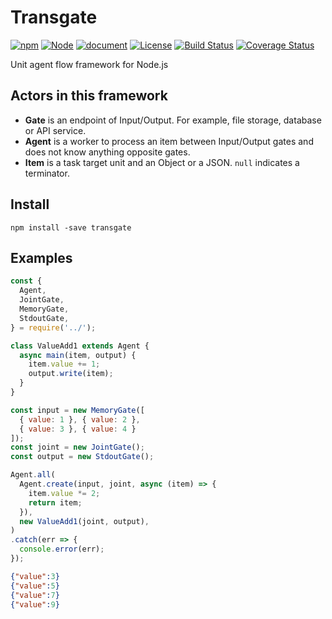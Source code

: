 # Transgate

[![npm](https://img.shields.io/npm/v/transgate.svg)](https://www.npmjs.com/package/transgate)
[![Node](https://img.shields.io/node/v/transgate.svg)]()
[![document](https://img.shields.io/badge/document-0.1.0-orange.svg)](https://tilfin.github.io/transgate/transgate/0.1.0/)
[![License](https://img.shields.io/github/license/tilfin/transgate.svg)]()
[![Build Status](https://travis-ci.org/tilfin/transgate.svg?branch=master)](https://travis-ci.org/tilfin/transgate)
[![Coverage Status](https://coveralls.io/repos/github/tilfin/transgate/badge.svg?branch=master)](https://coveralls.io/github/tilfin/transgate?branch=master)

Unit agent flow framework for Node.js

## Actors in this framework

* **Gate** is an endpoint of Input/Output. For example, file storage, database or API service.
* **Agent** is a worker to process an item between Input/Output gates and does not know anything opposite gates.
* **Item** is a task target unit and an Object or a JSON. `null` indicates a terminator.

## Install

```
npm install -save transgate
```

## Examples

```javascript
const {
  Agent,
  JointGate,
  MemoryGate,
  StdoutGate,
} = require('../');

class ValueAdd1 extends Agent {
  async main(item, output) {
    item.value += 1;
    output.write(item);
  }
}

const input = new MemoryGate([
  { value: 1 }, { value: 2 },
  { value: 3 }, { value: 4 }
]);
const joint = new JointGate();
const output = new StdoutGate();

Agent.all(
  Agent.create(input, joint, async (item) => {
    item.value *= 2;
    return item;
  }),
  new ValueAdd1(joint, output),
)
.catch(err => {
  console.error(err);
});
```

```json
{"value":3}
{"value":5}
{"value":7}
{"value":9}
```
